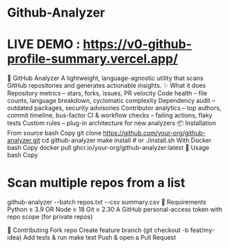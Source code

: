 # Github-Analyzer

# LIVE DEMO : https://v0-github-profile-summary.vercel.app/

🚀 GitHub Analyzer
A lightweight, language-agnostic utility that scans GitHub repositories and generates actionable insights.
✨ What it does
Repository metrics – stars, forks, issues, PR velocity
Code health – file counts, language breakdown, cyclomatic complexity
Dependency audit – outdated packages, security advisories
Contributor analytics – top authors, commit timeline, bus-factor
CI & workflow checks – failing actions, flaky tests
Custom rules – plug-in architecture for new analyzers
📦 Installation
From source
bash
Copy
git clone https://github.com/your-org/github-analyzer.git
cd github-analyzer
make install       # or ./install.sh
With Docker
bash
Copy
docker pull ghcr.io/your-org/github-analyzer:latest
🏃 Usage
bash
Copy

# Scan multiple repos from a list
github-analyzer --batch repos.txt --csv summary.csv
🔧 Requirements
Python ≥ 3.9  OR  Node ≥ 18
Git ≥ 2.30
A GitHub personal-access token with repo scope (for private repos)

🤝 Contributing
Fork repo
Create feature branch (git checkout -b feat/my-idea)
Add tests & run make test
Push & open a Pull Request
